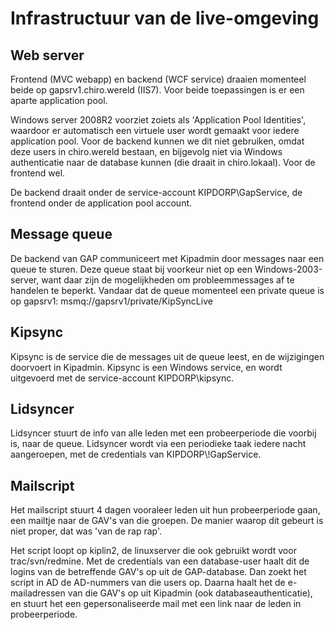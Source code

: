 Infrastructuur van de live-omgeving
===================================

Web server
----------

Frontend (MVC webapp) en backend (WCF service) draaien momenteel beide
op gapsrv1.chiro.wereld (IIS7). Voor beide toepassingen is er een aparte
application pool.

Windows server 2008R2 voorziet zoiets als 'Application Pool Identities',
waardoor er automatisch een virtuele user wordt gemaakt voor iedere
application pool. Voor de backend kunnen we dit niet gebruiken, omdat
deze users in chiro.wereld bestaan, en bijgevolg niet via Windows
authenticatie naar de database kunnen (die draait in chiro.lokaal). Voor
de frontend wel.

De backend draait onder de service-account KIPDORP\\GapService, de
frontend onder de application pool account.

Message queue
-------------

De backend van GAP communiceert met Kipadmin door messages naar een
queue te sturen. Deze queue staat bij voorkeur niet op een
Windows-2003-server, want daar zijn de mogelijkheden om probleemmessages
af te handelen te beperkt. Vandaar dat de queue momenteel een private
queue is op gapsrv1: msmq://gapsrv1/private/KipSyncLive

Kipsync
-------

Kipsync is de service die de messages uit de queue leest, en de
wijzigingen doorvoert in Kipadmin. Kipsync is een Windows service, en
wordt uitgevoerd met de service-account KIPDORP\\kipsync.

Lidsyncer
---------

Lidsyncer stuurt de info van alle leden met een probeerperiode die
voorbij is, naar de queue. Lidsyncer wordt via een periodieke taak
iedere nacht aangeroepen, met de credentials van KIPDORP\\!GapService.

Mailscript
----------

Het mailscript stuurt 4 dagen vooraleer leden uit hun probeerperiode
gaan, een mailtje naar de GAV's van die groepen. De manier waarop dit
gebeurt is niet proper, dat was 'van de rap rap'.

Het script loopt op kiplin2, de linuxserver die ook gebruikt wordt voor
trac/svn/redmine. Met de credentials van een database-user haalt dit de
logins van de betreffende GAV's op uit de GAP-database. Dan zoekt het
script in AD de AD-nummers van die users op. Daarna haalt het de
e-mailadressen van die GAV's op uit Kipadmin (ook
databaseauthenticatie), en stuurt het een gepersonaliseerde mail met een
link naar de leden in probeerperiode.
